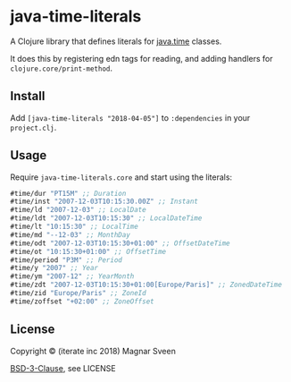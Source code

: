 # java-time-literals

A Clojure library that defines literals for
[java.time](https://docs.oracle.com/javase/8/docs/api/java/time/package-summary.html)
classes.

It does this by registering edn tags for reading, and adding handlers for
`clojure.core/print-method`.

## Install

Add `[java-time-literals "2018-04-05"]` to `:dependencies` in your `project.clj`.

## Usage

Require `java-time-literals.core` and start using the literals:

```clj
#time/dur "PT15M" ;; Duration
#time/inst "2007-12-03T10:15:30.00Z" ;; Instant
#time/ld "2007-12-03" ;; LocalDate
#time/ldt "2007-12-03T10:15:30" ;; LocalDateTime
#time/lt "10:15:30" ;; LocalTime
#time/md "--12-03" ;; MonthDay
#time/odt "2007-12-03T10:15:30+01:00" ;; OffsetDateTime
#time/ot "10:15:30+01:00" ;; OffsetTime
#time/period "P3M" ;; Period
#time/y "2007" ;; Year
#time/ym "2007-12" ;; YearMonth
#time/zdt "2007-12-03T10:15:30+01:00[Europe/Paris]" ;; ZonedDateTime
#time/zid "Europe/Paris" ;; ZoneId
#time/zoffset "+02:00" ;; ZoneOffset
```

## License

Copyright © (iterate inc 2018) Magnar Sveen

[BSD-3-Clause](http://opensource.org/licenses/BSD-3-Clause), see LICENSE
